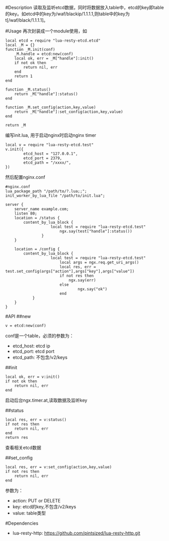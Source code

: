 #Description
读取及监听etcd数据，同时将数据放入table中，etcd的key即table的key。如etcd中的key为/waf/blackip/1.1.1.1,则table中的key为t[/waf/black/1.1.1.1]。

#Usage
再次封装成一个module使用，如
```
local etcd = require "lua-resty-etcd.etcd"
local _M = {}
function _M.init(conf)
	_M.handle = etcd:new(conf)
	local ok, err = _M["handle"]:init()
	if not ok then
		return nil, err
	end
	return 1
end

function _M.status()
	return _M["handle"]:status()
end

function _M.set_config(action,key,value)
	return _M["handle"]:set_config(action,key,value)
end

return _M
```
编写init.lua, 用于启动nginx时启动nginx timer
```
local v = require "lua-resty-etcd.test"
v.init({
        etcd_host = "127.0.0.1",
        etcd_port = 2379,
        etcd_path = "/xxxx/",
})
```
然后配置nginx.conf
```
#nginx.conf
lua_package_path "/path/to/?.lua;;";
init_worker_by_lua_file "/path/to/init.lua";

server {
	server_name example.com;
	listen 80;
	location = /status {
		content_by_lua_block {
                	local test = require "lua-resty-etcd.test"
                        ngx.say(test["handle"]:status())
                }
	}
	
	location = /config {
		content_by_lua_block {
                	local test = require "lua-resty-etcd.test"
                      	local args = ngx.req.get_uri_args()
                      	local res, err = test.set_config(args["action"],args["key"],args["value"])
                      	if not res then
                       		ngx.say(err)
                      	else
                            	ngx.say("ok")
                      	end
           	}
	}
}
```

#API
##new
```
v = etcd:new(conf)
```
conf是一个table，必须的参数为：
- etcd_host: etcd ip
- etcd_port: etcd port
- etcd_path: 不包含/v2/keys

##init
```
local ok, err = v:init()
if not ok then
	return nil, err
end
```
启动后台ngx.timer.at,读取数据及监听key

##status
```
local res, err = v:status()
if not res then
	return nil, err
end
return res
```
查看相关etcd数据

##set_config
```
local res, err = v:set_config(action,key,value)
if not res then
	return nil, err
end
```
参数为：
- action: PUT or DELETE
- key: etcd的key,不包含/v2/keys
- value: table类型

#Dependencies
- lua-resty-http: https://github.com/pintsized/lua-resty-http.git
